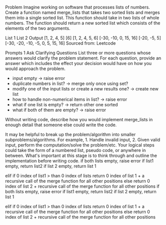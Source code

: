 Problem
Imagine working on software that processes lists of numbers. Create a function named merge_lists that takes two sorted lists and merges them into a single sorted list. This function should take in two lists of whole numbers. The function should return a new sorted list which consists of the elements of the two arguments.

List 1	List 2	Output
[1, 2, 4, 5]	[6]	[1, 2, 4, 5, 6]
[-30, -10, 0, 15, 16]	[-20, -5, 5]	[-30, -20, -10, -5, 0, 5, 15, 16]
Sourced from: Leetcode 

Prompts
1
Ask Clarifying Questions
List three or more questions whose answers would clarify the problem statement. For each question, provide an answer which includes the effect your decision would have on how you would approach the problem.


- input empty -> raise error
- duplicate numbers in list? -> merge only once using set?
- modify one of the input lists or create a new results one? -> create new list
- how to handle non-numerical items in list? -> raise error
- what if one list is empty? -> return other one sorted
- what if both of them are empty? -> raise error


Without writing code, describe how you would implement merge_lists in enough detail that someone else could write the code.

It may be helpful to break up the problem/algorithm into smaller subproblems/algorithms. For example, 1. Handle invalid input, 2. Given valid input, perform the computation/solve the problem/etc.
Your logical steps could take the form of a numbered list, pseudo code, or anywhere in between. What's important at this stage is to think through and outline the implementation before writing code.
if both lists empty, raise error
if list1 empty, return list2
if list 2 empty, return list 1

elif if 0 index of list1 > than 0 index of lists
return 0 index of list 1 + a recursive call of the merge function for all other positions
else return 0 index of list 2 + recursive call of the merge function for all other positions
if both lists empty, raise error
if list1 empty, return list2
if list 2 empty, return list 1

elif if 0 index of list1 > than 0 index of lists
return 0 index of list 1 + a recursive call of the merge function for all other positions
else return 0 index of list 2 + recursive call of the merge function for all other positions​
